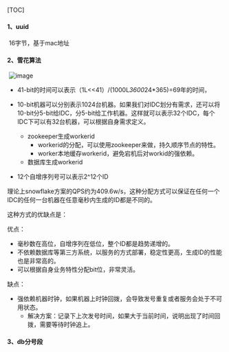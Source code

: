 [TOC]

#### 1、uuid

​	16字节，基于mac地址

#### 2、雪花算法

​	![image](https://p0.meituan.net/travelcube/01888770c8f84b1df258ddd1d424535c68559.png@1112w_282h_80q)

* 41-bit的时间可以表示（1L<<41）/(1000L*3600*24*365)=69年的时间，

* 10-bit机器可以分别表示1024台机器。如果我们对IDC划分有需求，还可以将10-bit分5-bit给IDC，分5-bit给工作机器。这样就可以表示32个IDC，每个IDC下可以有32台机器，可以根据自身需求定义。
  * zookeeper生成workerid
    * workerid的分配，可以使用zookeeper来做，持久顺序节点的特性。
    * worker本地缓存workerid，避免宕机后对workid的强依赖。
  * 数据库生成workerid

* 12个自增序列号可以表示2^12个ID

理论上snowflake方案的QPS约为409.6w/s，这种分配方式可以保证在任何一个IDC的任何一台机器在任意毫秒内生成的ID都是不同的。

这种方式的优缺点是：

优点：

- 毫秒数在高位，自增序列在低位，整个ID都是趋势递增的。
- 不依赖数据库等第三方系统，以服务的方式部署，稳定性更高，生成ID的性能也是非常高的。
- 可以根据自身业务特性分配bit位，非常灵活。

缺点：

- 强依赖机器时钟，如果机器上时钟回拨，会导致发号重复或者服务会处于不可用状态。
  - 解决方案：记录下上次发号时间，如果大于当前时间，说明出现了时间回拨，需要等待时钟追上。





#### 3、db分号段
